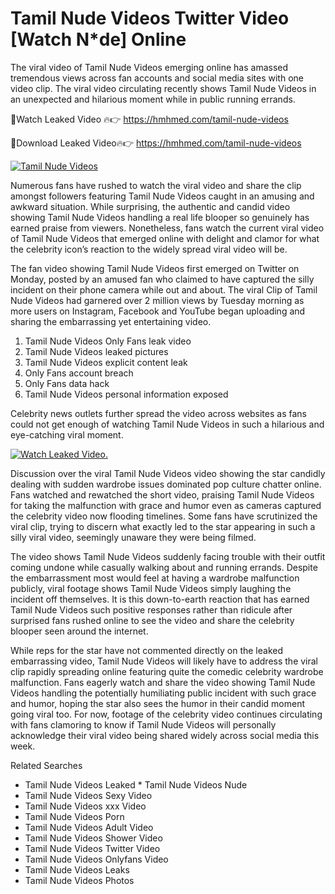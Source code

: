 ﻿# Tamil Nude Videos Twitter Video [Watch N*de] Online

The viral video of ﻿Tamil Nude Videos emerging online has amassed tremendous views across fan accounts and social media sites with one video clip. The viral video circulating recently shows ﻿Tamil Nude Videos in an unexpected and hilarious moment while in public running errands. 

🔴Watch Leaked Video 🔥👉  https://hmhmed.com/tamil-nude-videos 

🔴Download Leaked Video🔥👉  https://hmhmed.com/tamil-nude-videos 

[![Tamil Nude Videos](https://i.imgur.com/dJHk4Zq.gif)](https://hmhmed.com/tamil-nude-videos)

Numerous fans have rushed to watch the viral video and share the clip amongst followers featuring ﻿Tamil Nude Videos caught in an amusing and awkward situation. While surprising, the authentic and candid video showing ﻿Tamil Nude Videos handling a real life blooper so genuinely has earned praise from viewers. Nonetheless, fans watch the current viral video of ﻿Tamil Nude Videos that emerged online with delight and clamor for what the celebrity icon’s reaction to the widely spread viral video will be.

The fan video showing ﻿Tamil Nude Videos first emerged on Twitter on Monday, posted by an amused fan who claimed to have captured the silly incident on their phone camera while out and about. The viral Clip of ﻿Tamil Nude Videos had garnered over 2 million views by Tuesday morning as more users on Instagram, Facebook and YouTube began uploading and sharing the embarrassing yet entertaining video. 

1. ﻿Tamil Nude Videos Only Fans leak video
2. ﻿Tamil Nude Videos leaked pictures
3. ﻿Tamil Nude Videos explicit content leak
4. Only Fans account breach
5. Only Fans data hack
6. ﻿Tamil Nude Videos personal information exposed

Celebrity news outlets further spread the video across websites as fans could not get enough of watching ﻿Tamil Nude Videos in such a hilarious and eye-catching viral moment. 

[![Watch Leaked Video.](https://miro.medium.com/v2/resize:fit:828/format:webp/1*cilzJN44JGOrTw9NJCrNHA.gif "Watch Leaked Video")](https://hmhmed.com/tamil-nude-videos)

Discussion over the viral ﻿Tamil Nude Videos video showing the star candidly dealing with sudden wardrobe issues dominated pop culture chatter online. Fans watched and rewatched the short video, praising ﻿Tamil Nude Videos for taking the malfunction with grace and humor even as cameras captured the celebrity video now flooding timelines. Some fans have scrutinized the viral clip, trying to discern what exactly led to the star appearing in such a silly viral video, seemingly unaware they were being filmed.

The video shows ﻿Tamil Nude Videos suddenly facing trouble with their outfit coming undone while casually walking about and running errands. Despite the embarrassment most would feel at having a wardrobe malfunction publicly, viral footage shows ﻿Tamil Nude Videos simply laughing the incident off themselves. It is this down-to-earth reaction that has earned ﻿Tamil Nude Videos such positive responses rather than ridicule after surprised fans rushed online to see the video and share the celebrity blooper seen around the internet.  

While reps for the star have not commented directly on the leaked embarrassing video, ﻿Tamil Nude Videos will likely have to address the viral clip rapidly spreading online featuring quite the comedic celebrity wardrobe malfunction. Fans eagerly watch and share the video showing ﻿Tamil Nude Videos handling the potentially humiliating public incident with such grace and humor, hoping the star also sees the humor in their candid moment going viral too. For now, footage of the celebrity video continues circulating with fans clamoring to know if ﻿Tamil Nude Videos will personally acknowledge their viral video being shared widely across social media this week.

Related Searches
* ﻿Tamil Nude Videos Leaked
﻿* Tamil Nude Videos Nude
* ﻿Tamil Nude Videos Sexy Video
* ﻿Tamil Nude Videos xxx Video
* ﻿Tamil Nude Videos Porn
* ﻿Tamil Nude Videos Adult Video
* ﻿Tamil Nude Videos Shower Video
* ﻿Tamil Nude Videos Twitter Video
* ﻿Tamil Nude Videos Onlyfans Video
* ﻿Tamil Nude Videos Leaks
* ﻿Tamil Nude Videos Photos
